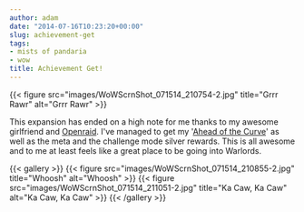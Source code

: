 ```yaml
---
author: adam
date: "2014-07-16T10:23:20+00:00"
slug: achievement-get
tags:
- mists of pandaria
- wow
title: Achievement Get!
---
```


{{< figure src="images/WoWScrnShot_071514_210754-2.jpg" title="Grrr Rawr" alt="Grrr Rawr" >}}

This expansion has ended on a high note for me thanks to my awesome girlfriend and [Openraid](http://openraid.org). I've managed to get my '[Ahead of the Curve](http://www.wowhead.com/achievement=8399)' as well as the meta and the challenge mode silver rewards. This is all awesome and to me at least feels like a great place to be going into Warlords.

{{< gallery >}}
    {{< figure src="images/WoWScrnShot_071514_210855-2.jpg" title="Whoosh" alt="Whoosh" >}}
    {{< figure src="images/WoWScrnShot_071514_211051-2.jpg" title="Ka Caw, Ka Caw" alt="Ka Caw, Ka Caw" >}}
{{< /gallery >}}